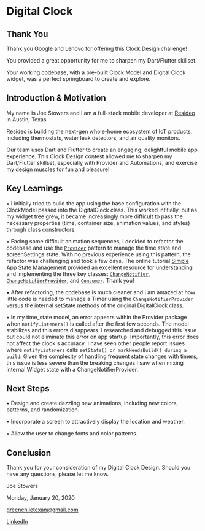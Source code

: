 # Digital Clock

## Thank You

Thank you Google and Lenovo for offering this Clock Design challenge!

You provided a great opportunity for me to sharpen my Dart/Flutter skillset.

Your working codebase, with a pre-built Clock Model and Digital Clock widget, was a perfect springboard to create and explore.

## Introduction & Motivation

My name is Joe Stowers and I am a full-stack mobile developer at [Resideo](https://www.resideo.com/us/en) in Austin, Texas.  

Resideo is building the next-gen whole-home ecosystem of IoT products, including thermostats, water leak detectors, and air quality monitors.

Our team uses Dart and Flutter to create an engaging, delightful mobile app experience.  This Clock Design contest allowed me to sharpen my Dart/Flutter skillset, especially with Provider and Automations, and exercise my design muscles for fun and pleasure!


## Key Learnings

• I initially tried to build the app using the base configuration with the ClockModel passed into the DigitalClock class.  This worked intitially, but as my widget tree grew, it became increasingly more difficult to pass the necessary properties (time, container size, animation values, and styles) through class constructors.

• Facing some difficult animation sequences, I decided to refactor the codebase and use the [`Provider`](https://pub.dev/packages/provider) pattern to manage the time state and screenSettings state.  With no previous experience using this pattern, the refactor was challenging and took a few days.  The online tutorial [Simple App State Management](https://flutter.dev/docs/development/data-and-backend/state-mgmt/simple) provided an excellent resource for understanding and implementing the three key classes: [`ChangeNotifier`](https://api.flutter.dev/flutter/foundation/ChangeNotifier-class.html), [`ChangeNotifierProvider`](https://pub.dev/documentation/provider/latest/provider/ChangeNotifierProvider-class.html), and [`Consumer`](https://pub.dev/documentation/provider/latest/provider/Consumer-class.html).  Thank you!

• After refactoring, the codebase is much cleaner and I am amazed at how little code is needed to manage a Timer using the `ChangeNotifierProvider` versus the internal setState methods of the original DigitalClock class.

• In my time_state model, an error appears within the Provider package when `notifyListeners()` is called after the first few seconds.  The model stabilizes and this errors disappears.  I researched and debugged this issue but could not eliminate this error on app startup.  Importantly, this error does not affect the clock's accuracy.  I have seen other people report issues where `notifyListeners` calls `setState() or markNeedsBuild() during a build`.  Given the complexity of handling frequent state changes with timers, this issue is less severe than the breaking changes I saw when mixing internal Widget state with a ChangeNotifierProvider.


## Next Steps

• Design and create dazzling new animations, including new colors, patterns, and randomization.

• Incorporate a screen to attractively display the location and weather.

• Allow the user to change fonts and color patterns.


## Conclusion

Thank you for your consideration of my Digital Clock Design.  Should you have any questions, please let me know.

Joe Stowers

Monday, January 20, 2020

greenchiletexan@gmail.com

[LinkedIn](https://www.linkedin.com/in/joestowers/)